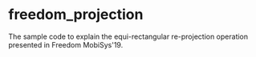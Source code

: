 # freedom_projection
The sample code to explain the equi-rectangular re-projection operation presented in Freedom MobiSys'19. 

